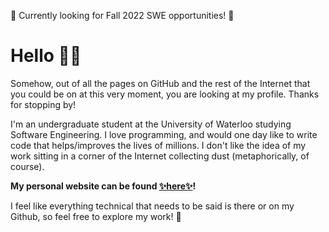 🎯 Currently looking for Fall 2022 SWE opportunities! 🎯

# Hello 🙋🏻

Somehow, out of all the pages on GitHub and the rest of the Internet that you could be on at this very moment, you are looking at my profile. Thanks for stopping by!

I'm an undergraduate student at the University of Waterloo studying Software Engineering. I love programming, and would one day like to write code that helps/improves the lives of millions. I don't like the idea of my work sitting in a corner of the Internet collecting dust (metaphorically, of course). 

**My personal website can be found [✨here✨](https://hannahguo.me/)!**

I feel like everything technical that needs to be said is there or on my Github, so feel free to explore my work! 🦦
